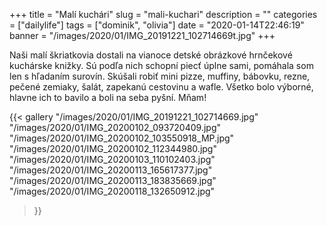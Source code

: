 +++
title = "Malí kuchári"
slug = "mali-kuchari"
description = ""
categories = ["dailylife"]
tags = ["dominik", "olivia"]
date = "2020-01-14T22:46:19"
banner = "/images/2020/01/IMG_20191221_102714669t.jpg"
+++

Naši malí škriatkovia dostali na vianoce detské obrázkové hrnčekové kuchárske knižky. Sú podľa nich schopní piecť úplne sami, pomáhala som len s hľadaním surovín. Skúšali robiť mini pizze, muffiny, bábovku, rezne, pečené zemiaky, šalát, zapekanú cestovinu a wafle. Všetko bolo výborné, hlavne ich to bavilo a boli na seba pyšní. Mňam!

{{< gallery
  "/images/2020/01/IMG_20191221_102714669.jpg"
  "/images/2020/01/IMG_20200102_093720409.jpg"
  "/images/2020/01/IMG_20200102_103550918_MP.jpg"
  "/images/2020/01/IMG_20200102_112344980.jpg"
  "/images/2020/01/IMG_20200103_110102403.jpg"
  "/images/2020/01/IMG_20200113_165617377.jpg"
  "/images/2020/01/IMG_20200113_183835669.jpg"
  "/images/2020/01/IMG_20200118_132650912.jpg"
>}}
